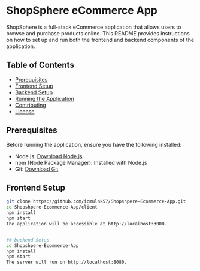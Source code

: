 

# ShopSphere eCommerce App

ShopSphere is a full-stack eCommerce application that allows users to browse and purchase products online. This README provides instructions on how to set up and run both the frontend and backend components of the application.

## Table of Contents

- [Prerequisites](#prerequisites)
- [Frontend Setup](#frontend-setup)
- [Backend Setup](#backend-setup)
- [Running the Application](#running-the-application)
- [Contributing](#contributing)
- [License](#license)

## Prerequisites

Before running the application, ensure you have the following installed:

- Node.js: [Download Node.js](https://nodejs.org/)
- npm (Node Package Manager): Installed with Node.js
- Git: [Download Git](https://git-scm.com/)

## Frontend Setup


   ```bash
   git clone https://github.com/icmulnk57/Shopshpere-Ecommerce-App.git
   cd Shopshpere-Ecommerce-App/client
   npm install
   npm start
   The application will be accessible at http://localhost:3000.


 ## backend Setup
  cd Shopshpere-Ecommerce-App
  npm install
  npm start
  The server will run on http://localhost:8080.



